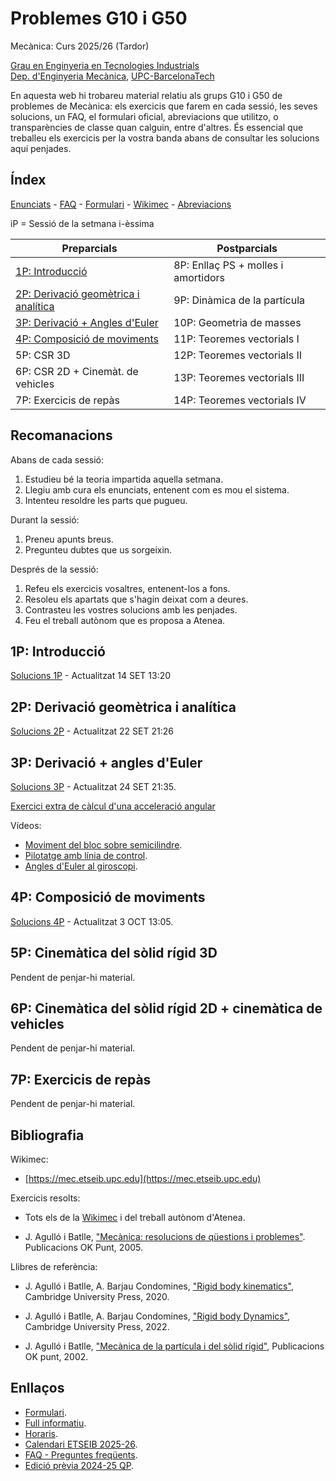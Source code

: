 <!-- Markdown comments are html ones -->

# Problemes G10 i G50 #

Mecànica: Curs 2025/26 (Tardor)

[Grau en Enginyeria en Tecnologies Industrials](https://etseib.upc.edu/ca/estudis/graus/fitxa-geti)  
[Dep. d'Enginyeria Mecànica](https://em.upc.edu/ca), [UPC-BarcelonaTech](http://www.upc.edu)

En aquesta web hi trobareu material relatiu als grups G10 i G50 de problemes de Mecànica: els exercicis que farem en cada sessió, les seves solucions, un FAQ, el formulari oficial, abreviacions que utilitzo, o transparències de classe quan calguin, entre d'altres. És essencial que treballeu els exercicis per la vostra banda abans de consultar les solucions aquí penjades.

<!-- 
En aquesta web aniré penjant les solucions als exercicis que farem en els grups G10 i G50 de mecànica (en trobareu els enunciats a Atenea). En cada exercici indiquem la sessió en que es farà per tal que el pogueu treballar anticipadament. Les solucions aquí penjades us poden ajudar, però intenteu resoldre els exercicis per la vostra banda abans de mirar-les.
-->

<!-- 
En aquesta web penjaré solucions d'exercicis fets, o deixats com a deures, en els grups G10 i G50 de mecànica. Com que disposeu dels enunciats de tots els problemes, amb indicació de quan els resoldrem, els podeu treballar a priori si voleu, abans de cada sessió. També penjaré material extra, com una llista d'abreviacions, un formulari, un FAQ, i algun vídeo o explicació addicional. Bon curs a tots!
-->

## Índex



[Enunciats](https://atenea.upc.edu/pluginfile.php/6613027/mod_resource/content/24/2025-26%20QT%20Material%20Estudiants%20pre-parcials%20-%20CAT.pdf) - [FAQ](faqp.html) - [Formulari](https://atenea.upc.edu/pluginfile.php/6613026/mod_resource/content/89/MEC%20-%20Formulari%202025-26%20QT.pdf) - [Wikimec](https://mec.etseib.upc.edu) - [Abreviacions](abreviacions.pdf) 

iP = Sessió de la setmana i-èssima

| Preparcials | Postparcials |
| ----------  | ------------ |
| [1P: Introducció](#1p-introducció) | 8P: Enllaç PS + molles i amortidors   |
| [2P: Derivació geomètrica i analítica](#2p-derivació-geomètrica-i-analítica)   | 9P: Dinàmica de la partícula          |
| [3P: Derivació + Angles d'Euler](#3p-derivació--angles-deuler) | 10P: Geometria de masses              |
| [4P: Composició de moviments](#4p-composició-de-moviments)        | 11P: Teoremes vectorials I            |
| 5P: CSR 3D                    | 12P: Teoremes vectorials II           |
| 6P: CSR 2D + Cinemàt. de vehicles      | 13P: Teoremes vectorials III          |
| 7P: Exercicis de repàs        | 14P: Teoremes vectorials IV           |

## Recomanacions

Abans de cada sessió:

1. Estudieu bé la teoria impartida aquella setmana.
2. Llegiu amb cura els enunciats, entenent com es mou el sistema.
2. Intenteu resoldre les parts que pugueu.

Durant la sessió:

1. Preneu apunts breus.
2. Pregunteu dubtes que us sorgeixin. 

Després de la sessió: 
1. Refeu els exercicis vosaltres, entenent-los a fons.
2. Resoleu els apartats que s'hagin deixat com a deures.
3. Contrasteu les vostres solucions amb les penjades.
4. Feu el treball autònom que es proposa a Atenea.

## 1P: Introducció

[Solucions 1P](problemes/1P_sols.pdf) - Actualitzat 14 SET 13:20

<!--
Teoria necessària: 
[Introducció](https://mec.etseib.upc.edu/ca/index.php?title=Introducci%C3%B3) + [Càlcul vectorial (V.1 i V.2 excepte derivació geomètrica)](https://mec.etseib.upc.edu/ca/index.php?title=C%C3%A0lcul_vectorial) + [C1 (fins a C1.3 inclòs)](https://mec.etseib.upc.edu/ca/index.php?title=C1._Configuraci%C3%B3_d%27un_sistema_mec%C3%A0nic)
-->

## 2P: Derivació geomètrica i analítica


[Solucions 2P](problemes/2P_sols.pdf) - Actualitzat 22 SET 21:26

<!--
Teoria necessària: [Càlcul vectorial (de V.2 fins al final)](https://mec.etseib.upc.edu/ca/index.php?title=C%C3%A0lcul_vectorial#V.3_Representaci%C3%B3_anal%C3%ADtica_d%E2%80%99un_vector) + [C2 (tot)](https://mec.etseib.upc.edu/ca/index.php?title=C2._Moviment_d%27un_sistema_mec%C3%A0nic).
-->
## 3P: Derivació + angles d'Euler

[Solucions 3P](problemes/3P_sols.pdf) - Actualitzat 24 SET 21:35.

[Exercici extra de càlcul d'una acceleració angular](problemes/3P_extra.pdf)

Vídeos:
* [Moviment del bloc sobre semicilindre](https://youtu.be/tAMvFMHxPk0).
* [Pilotatge amb línia de control](https://www.youtube.com/watch?v=wZavLFRsMHg&t=179s).
* [Angles d'Euler al giroscopi](https://www.youtube.com/watch?v=ON0VWB34Dso).
<!--
Teoria necessària: [C1, a partir de C1.4](https://mec.etseib.upc.edu/ca/index.php?title=C1._Configuraci%C3%B3_d%27un_sistema_mec%C3%A0nic#C1.4_Orientaci%C3%B3_d'un_s%C3%B2lid_r%C3%ADgid_amb_moviment_a_l'espai) + [C2.4](https://mec.etseib.upc.edu/ca/index.php?title=C2._Moviment_d%27un_sistema_mec%C3%A0nic#C2.4_Velocitat_angular_d%E2%80%99un_s%C3%B2lid_r%C3%ADgid).
-->

## 4P: Composició de moviments

[Solucions 4P](problemes/4P_sols.pdf) - Actualitzat 3 OCT 13:05.

## 5P: Cinemàtica del sòlid rígid 3D

Pendent de penjar-hi material.

## 6P: Cinemàtica del sòlid rígid 2D + cinemàtica de vehicles

Pendent de penjar-hi material.

## 7P: Exercicis de repàs

Pendent de penjar-hi material.

## Bibliografia

Wikimec:

* [https://mec.etseib.upc.edu](https://mec.etseib.upc.edu)

<!-- 
* [https://mec.etseib.upc.edu/en](https://mec.etseib.upc.edu/en) (Anglès)
-->

Exercicis resolts:

* Tots els de la [Wikimec](https://mec.etseib.upc.edu) i del treball autònom d'Atenea.

* J. Agulló i Batlle, ["Mecànica: resolucions de qüestions i problemes"](https://drive.google.com/file/d/1Pnyjt3wqPv5TnCYW_k2xzqRdjOkGmIhm/view). Publicacions OK Punt, 2005.

Llibres de referència:

* J. Agulló i Batlle, A. Barjau Condomines, ["Rigid body kinematics"](https://discovery.upc.edu/discovery/fulldisplay?docid=alma991001807209706711&context=L&vid=34CSUC_UPC:VU1&lang=ca&search_scope=MyInst_and_CI&adaptor=Local%20Search%20Engine&tab=Everything&query=any,contains,rigid%20body%20kinematics), Cambridge University Press, 2020.  
* J. Agulló i Batlle, A. Barjau Condomines, ["Rigid body Dynamics"](https://discovery.upc.edu/discovery/fulldisplay?docid=alma991005056379406711&context=L&vid=34CSUC_UPC:VU1&lang=ca&search_scope=MyInst_and_CI&adaptor=Local%20Search%20Engine&tab=Everything&query=any,contains,rigid%20body%20dynamics&offset=0), Cambridge University Press, 2022.

* J. Agulló i Batlle, ["Mecànica de la partícula i del sòlid rígid"](https://drive.google.com/file/d/1N22VNGK_2FQnVZzZuqxPn2JlbAflULm6/view), Publicacions OK punt, 2002.  

## Enllaços
* [Formulari](https://atenea.upc.edu/pluginfile.php/6613026/mod_resource/content/89/MEC%20-%20Formulari%202025-26%20QT.pdf).
* [Full informatiu](https://atenea.upc.edu/pluginfile.php/6613016/mod_resource/content/151/MEC%20-%20Full%20informatiu%202025-26%20QT.pdf).
* [Horaris](horaris.png).
* [Calendari ETSEIB 2025-26](https://etseib.upc.edu/ca/curs-actual/calendaris-1/calendari-academic-graus-2025_26.pdf).
* [FAQ - Preguntes freqüents](faqp.html).
* [Edició prèvia 2024-25 QP](Arxiu/2024-25-QP/index.md).

<!--
* [Full informatiu](https://atenea.upc.edu/pluginfile.php/6389778/mod_resource/content/146/MEC%20-%20Full%20informatiu%202024-25%20QP.pdf)
* [Horaris de Mecànica 2024 - 2025 (primavera)](horaris_2024_25.pdf)
-->

